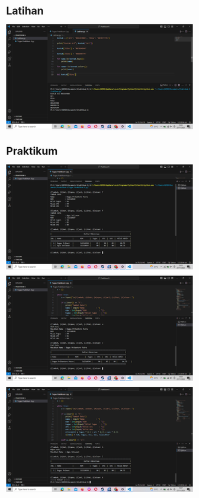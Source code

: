 # Latihan

![gambar](dokumen/SS5.png)

# Praktikum
![gambar](dokumen/SS1.png)

![gambar](dokumen/SS2.png)

![gambar](dokumen/SS3.png)


